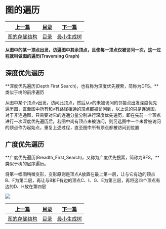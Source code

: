 # 图的遍历

|[上一篇](./010_2_Graph.md)|[目录](./index.md)|[下一篇](./010_4_Graph.md)|
|:---:|:---:|:---:|
|[图的存储结构](./010_2_Graph.mdd)|[目录](./index.md)|[最小生成树](./010_4_Graph.md)|

**从图中的某一顶点出发，访遍图中其余顶点，且使每一顶点仅被访问一次，这一过程就叫做图的遍历(Traversing Graph)**

## 深度优先遍历

**深度优先遍历(Depth First Search)，也有称为深度优先搜索，简称为DFS。**类似于树的前序遍历

从图中某个顶点v出发，访问此顶点，然后从v的未被访问的邻接点出发深度优先遍历图，直至图中所有和v有路径相通的顶点都被访问到，以上说的只是连通图，对于非连通图，只需要对它的连通分量分别进行深度优先遍历，即在先前一个顶点进行一次深度优先遍历后，若图中尚有顶点未被访问，则另选图中一个未曾被访问的顶点作为起始点，重复上述过程，直至图中所有顶点都被访问到位置

## 广度优先遍历

**广度优先遍历(Breadth_First_Search)，又称为广度优先搜索，简称为BFS。**类似于树的层序遍历。

将第一幅图稍微变形，变形原则是顶点A放置在最上第一层，让与它有边的顶点B、F为第二层，再让与B和F有边的顶点C、I、G、E为第三层，再将这四个顶点有边的D、H放在第四层

![](https://gblobscdn.gitbook.com/assets%2F-Le0cHgsa8V5yblGT8Aj%2F-Le0cJJ8yl1BP-xyO82L%2F-Le0cOqEO3rMxf82uGbP%2Fimport.png24?alt=media)

|[上一篇](./010_2_Graph.md)|[目录](./index.md)|[下一篇](./010_4_Graph.md)|
|:---:|:---:|:---:|
|[图的存储结构](./010_2_Graph.mdd)|[目录](./index.md)|[最小生成树](./010_4_Graph.md)|
